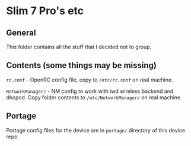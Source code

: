 # Slim 7 Pro's etc

## General

This folder contains all the stuff that I decided not to group.

## Contents (some things may be missing)

`rc.conf` - OpenRC config file, copy to `/etc/rc.conf` on real machine.

`NetworkManager/` - NM config to work with iwd wireless backend and dhcpcd. Copy folder contents to `/etc/NetworkManager/` on real machine.

## Portage

Portage config files for the device are in `portage/` directory of this device repo.
